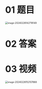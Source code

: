 # 01 题目

<img src="https://cvp.oss-cn-shanghai.aliyuncs.com/picgo/202402261427230.png" alt="image-20240226142718149" style="zoom:50%;" />



# 02 答案





# 03 视频

<img src="https://cvp.oss-cn-shanghai.aliyuncs.com/picgo/202402261521082.png" alt="image-20240226152107668" style="zoom:50%;" />
